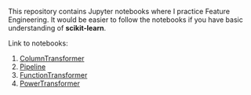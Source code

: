 This repository contains Jupyter notebooks where I practice Feature Engineering.
It would be easier to follow the notebooks if you have basic understanding of **scikit-learn**.

Link to notebooks:  
1. [ColumnTransformer](./04_column_transformer/ColumnTransformer.ipynb)  
2. [Pipeline](./05_pipeline/Pipeline.ipynb)  
3. [FunctionTransformer](./06_function_transformer/FunctionTransformer.ipynb)  
4. [PowerTransformer](./07_power_transformer/PowerTransformer.ipynb)
